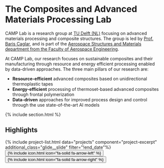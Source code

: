 ---
---
# The Composites and Advanced Materials Processing Lab

CAMP Lab is a research group at [TU Delft (NL)](https://www.tudelft.nl/en/) focusing on advanced materials processing and composite structures. The group is led by [Prof. Baris Caglar](members/baris-caglar), and is part of the [Aerospace Structures and Materials department from the Faculty of Aerospace Engineering](https://www.tudelft.nl/en/ae/organisation/departments/aerospace-structures-and-materials).

At CAMP Lab, our research focuses on sustainable composites and their manufacturing through resource and energy efficient processing enabled by data-driven approaches. The three main pillars of our research are:
- **Resource-efficient** advanced composites based on unidirectional thermoplastic tapes 
- **Energy-efficient** processing of thermoset-based advanced composites through frontal polymerization
- **Data-driven** approaches for improved process design and control through the use state-of-the-art AI models


{% include section.html %}

## Highlights

<div class="glider-container">
  <div class="glide">
    <div class="glide__track" data-glide-el="track">
      <div class="glide__slides">
        {% include project-list.html data="projects" component="project-excerpt" additional_class="glide__slide" filter="!end_date"%}
      </div>
    </div>
    <div class="glide__arrows" data-glide-el="controls">
      <button class="glide__arrow glide__arrow--left" data-glide-dir="<">{% include icon.html icon="fa-solid fa-arrow-left" %}</button>
      <button class="glide__arrow glide__arrow--right" data-glide-dir=">">{% include icon.html icon="fa-solid fa-arrow-right" %}</button>
    </div>
  </div>
</div>
<script src="https://cdn.jsdelivr.net/npm/@glidejs/glide"></script>
<script>
  const config = {
    type: "carousel",
    perView: 2,
    breakpoints: {
      600: {
        perView: 1
      },
      1200: {
        perView: 2
      }
    },
    autoplay: 3000,
    hoverpause: true
  }
  new Glide('.glide', config).mount()
</script>

